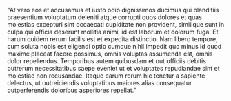 "At vero eos et accusamus et iusto odio dignissimos ducimus qui blanditiis praesentium voluptatum deleniti atque
corrupti quos dolores et quas molestias excepturi sint occaecati cupiditate non provident, similique sunt in culpa 
qui officia deserunt mollitia animi, id est laborum et dolorum fuga. Et harum quidem rerum facilis est et expedita 
distinctio. Nam libero tempore, cum soluta nobis est eligendi optio cumque nihil impedit quo minus id quod maxime 
placeat facere possimus, omnis voluptas assumenda est, omnis dolor repellendus. Temporibus autem quibusdam et out
officiis debitis outrerum necessitatibus saepe eveniet ut et voluptates repudiandae sint et molestiae non 
recusandae. Itaque earum rerum hic tenetur a sapiente delectus, ut outreiciendis voluptatibus maiores alias 
consequatur outperferendis doloribus asperiores repellat."